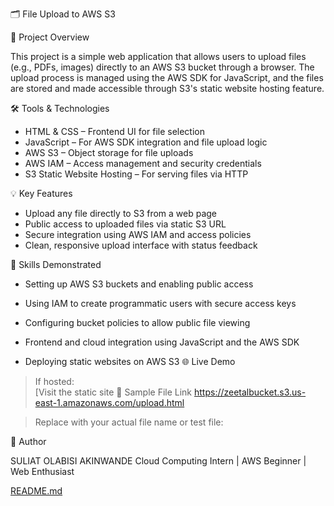 🗂  File Upload to AWS S3

📌 Project Overview

This project is a simple web application that allows users to upload files (e.g., PDFs, images) directly to an AWS S3 bucket through a browser. The upload process is managed using the AWS SDK for JavaScript, and the files are stored and made accessible through S3's static website hosting feature.

🛠 Tools & Technologies

- HTML & CSS – Frontend UI for file selection
- JavaScript – For AWS SDK integration and file upload logic
- AWS S3 – Object storage for file uploads
- AWS IAM – Access management and security credentials
- S3 Static Website Hosting – For serving files via HTTP

💡 Key Features

- Upload any file directly to S3 from a web page
- Public access to uploaded files via static S3 URL
- Secure integration using AWS IAM and access policies
- Clean, responsive upload interface with status feedback

🧰 Skills Demonstrated

- Setting up AWS S3 buckets and enabling public access
- Using IAM to create programmatic users with secure access keys
- Configuring bucket policies to allow public file viewing
- Frontend and cloud integration using JavaScript and the AWS SDK

- Deploying static websites on AWS S3
🌐 Live Demo
> If hosted:  
[Visit the static site 📁 Sample File Link  https://zeetalbucket.s3.us-east-1.amazonaws.com/upload.html

> Replace with your actual file name or test file:
 
 

📖 Author

SULIAT OLABISI AKINWANDE
Cloud Computing Intern | AWS Beginner | Web Enthusiast


[README.md](https://github.com/user-attachments/files/20426672/README.md)
